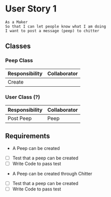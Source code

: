 # User Story 1

```
As a Maker
So that I can let people know what I am doing  
I want to post a message (peep) to chitter
```

## Classes

### Peep Class

| Responsibility | Collaborator |
|----------------|--------------|
| Create         |              |

### User Class (?)

| Responsibility | Collaborator |
|----------------|--------------|
| Post Peep      | Peep         |


## Requirements

*  A Peep can be created
  - [ ] Test that a peep can be created
  - [ ] Write Code to pass test 
*  A Peep can be created through Chitter 
  - [ ] Test that a peep can be created
  - [ ] Write Code to pass test 